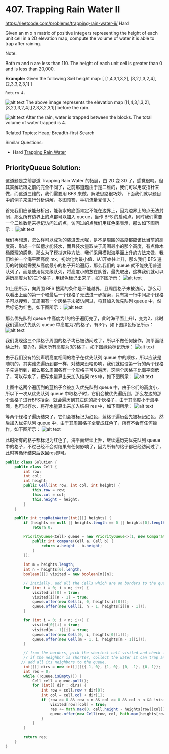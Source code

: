 # 407. Trapping Rain Water II
<https://leetcode.com/problems/trapping-rain-water-ii/>
Hard

Given an m x n matrix of positive integers representing the height of each unit cell in a 2D elevation map, compute the volume of water it is able to trap after raining.

 

Note:

Both m and n are less than 110. The height of each unit cell is greater than 0 and is less than 20,000.

 

**Example:**
    Given the following 3x6 height map:
    [
        [1,4,3,1,3,2],
        [3,2,1,3,2,4],
        [2,3,3,2,3,1]
    ]

    Return 4.
    
![alt text](../resources/407_rainwater_empty.png)
    The above image represents the elevation map [[1,4,3,1,3,2],[3,2,1,3,2,4],[2,3,3,2,3,1]] before the rain.

![alt text](../resources/407_rainwater_fill.png)
    After the rain, water is trapped between the blocks. The total volume of water trapped is 4.

Related Topics: Heap; Breadth-first Search

Similar Questions: 
* Hard [Trapping Rain Water](https://leetcode.com/problems/trapping-rain-water/)

## PriorityQueue Solution: 


这道题是之前那道 Trapping Rain Water 的拓展，由 2D 变 3D 了，感觉很叼。但其实解法跟之前的完全不同了，之前那道题由于是二维的，我们可以用双指针来做，而这道三维的，我们需要用 BFS 来做，解法思路很巧妙，下面我们就以题目中的例子来进行分析讲解，多图预警，手机流量党慎入：

首先我们应该能分析出，能装水的底面肯定不能在边界上，因为边界上的点无法封闭，那么所有边界上的点都可以加入 queue，当作 BFS 的启动点，同时我们需要一个二维数组来标记访问过的点，访问过的点我们用红色来表示，那么如下图所示：
![alt text](../resources/407_1.jpg)

我们再想想，怎么样可以成功的装进去水呢，是不是周围的高度都应该比当前的高度高，形成一个凹槽才能装水，而且装水量取决于周围最小的那个高度，有点像木桶原理的感觉，那么为了模拟这种方法，我们采用模拟海平面上升的方法来做，我们维护一个海平面高度 mx，初始化为最小值，从1开始往上升，那么我们 BFS 遍历的时候就需要从高度最小的格子开始遍历，那么我们的 queue 就不能使用普通队列了，而是使用优先级队列，将高度小的放在队首，最先取出，这样我们就可以遍历高度为1的三个格子，用绿色标记出来了，如下图所示：
![alt text](../resources/407_2.jpg)

如上图所示，向周围 BFS 搜索的条件是不能越界，且周围格子未被访问，那么可以看出上面的第一个和最后一个绿格子无法进一步搜索，只有第一行中间那个绿格子可以搜索，其周围有一个灰格子未被访问过，将其加入优先队列 queue 中，然后标记为红色，如下图所示：
![alt text](../resources/407_3.jpg)

那么优先队列 queue 中高度为1的格子遍历完了，此时海平面上升1，变为2，此时我们遍历优先队列 queue 中高度为2的格子，有3个，如下图绿色标记所示：
![alt text](../resources/407_4.jpg)

我们发现这三个绿格子周围的格子均已被访问过了，所以不做任何操作，海平面继续上升，变为3，遍历所有高度为3的格子，如下图绿色标记所示：
![alt text](../resources/407_5.jpg)

由于我们没有特别声明高度相同的格子在优先队列 queue 中的顺序，所以应该是随机的，其实谁先遍历到都一样，对结果没啥影响，我们就假设第一行的两个绿格子先遍历到，那么那么周围各有一个灰格子可以遍历，这两个灰格子比海平面低了，可以存水了，把存水量算出来加入结果 res 中，如下图所示：
![alt text](../resources/407_6.jpg)

上图中这两个遍历到的蓝格子会被加入优先队列 queue 中，由于它们的高度小，所以下一次从优先队列 queue 中取格子时，它们会被优先遍历到，那么左边的那个蓝格子进行BFS搜索，就会遍历到其左边的那个灰格子，由于其高度小于海平面，也可以存水，将存水量算出来加入结果 res 中，如下图所示：
![alt text](../resources/407_7.jpg)

等两个绿格子遍历结束了，它们会被标记为红色，蓝格子遍历会先被标记红色，然后加入优先队列 queue 中，由于其周围格子全变成红色了，所有不会有任何操作，如下图所示：
![alt text](../resources/407_8.jpg)

此时所有的格子都标记为红色了，海平面继续上升，继续遍历完优先队列 queue 中的格子，不过已经不会对结果有任何影响了，因为所有的格子都已经访问过了，此时等循环结束后返回res即可。

```java
public class Solution {
    public class Cell {
        int row;
        int col;
        int height;
        public Cell(int row, int col, int height) {
            this.row = row;
            this.col = col;
            this.height = height;
        }
    }

    public int trapRainWater(int[][] heights) {
        if (heights == null || heights.length == 0 || heights[0].length == 0)
            return 0;

        PriorityQueue<Cell> queue = new PriorityQueue<>(1, new Comparator<Cell>(){
            public int compare(Cell a, Cell b) {
                return a.height - b.height;
            }
        });
        
        int m = heights.length;
        int n = heights[0].length;
        boolean[][] visited = new boolean[m][n];

        // Initially, add all the Cells which are on borders to the queue.
        for (int i = 0; i < m; i++) {
            visited[i][0] = true;
            visited[i][n - 1] = true;
            queue.offer(new Cell(i, 0, heights[i][0]));
            queue.offer(new Cell(i, n - 1, heights[i][n - 1]));
        }

        for (int i = 0; i < n; i++) {
            visited[0][i] = true;
            visited[m - 1][i] = true;
            queue.offer(new Cell(0, i, heights[0][i]));
            queue.offer(new Cell(m - 1, i, heights[m - 1][i]));
        }

        // from the borders, pick the shortest cell visited and check its neighbors:
        // if the neighbor is shorter, collect the water it can trap and update its height as its height plus the water trapped
       // add all its neighbors to the queue.
        int[][] dirs = new int[][]{{-1, 0}, {1, 0}, {0, -1}, {0, 1}};
        int res = 0;
        while (!queue.isEmpty()) {
            Cell cell = queue.poll();
            for (int[] dir : dirs) {
                int row = cell.row + dir[0];
                int col = cell.col + dir[1];
                if (row >= 0 && row < m && col >= 0 && col < n && !visited[row][col]) {
                    visited[row][col] = true;
                    res += Math.max(0, cell.height - heights[row][col]);
                    queue.offer(new Cell(row, col, Math.max(heights[row][col], cell.height)));
                }
            }
        }
        
        return res;
    }
}
```